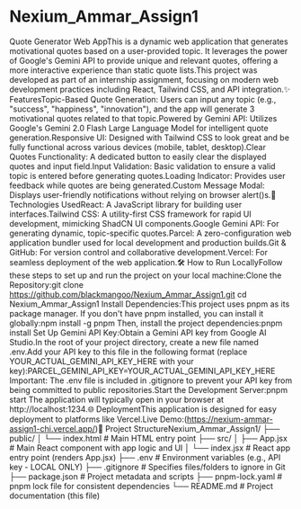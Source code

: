 # Nexium_Ammar_Assign1
Quote Generator Web AppThis is a dynamic web application that generates motivational quotes based on a user-provided topic. It leverages the power of Google's Gemini API to provide unique and relevant quotes, offering a more interactive experience than static quote lists.This project was developed as part of an internship assignment, focusing on modern web development practices including React, Tailwind CSS, and API integration.✨ FeaturesTopic-Based Quote Generation: Users can input any topic (e.g., "success", "happiness", "innovation"), and the app will generate 3 motivational quotes related to that topic.Powered by Gemini API: Utilizes Google's Gemini 2.0 Flash Large Language Model for intelligent quote generation.Responsive UI: Designed with Tailwind CSS to look great and be fully functional across various devices (mobile, tablet, desktop).Clear Quotes Functionality: A dedicated button to easily clear the displayed quotes and input field.Input Validation: Basic validation to ensure a valid topic is entered before generating quotes.Loading Indicator: Provides user feedback while quotes are being generated.Custom Message Modal: Displays user-friendly notifications without relying on browser alert()s.🚀 Technologies UsedReact: A JavaScript library for building user interfaces.Tailwind CSS: A utility-first CSS framework for rapid UI development, mimicking ShadCN UI components.Google Gemini API: For generating dynamic, topic-specific quotes.Parcel: A zero-configuration web application bundler used for local development and production builds.Git & GitHub: For version control and collaborative development.Vercel: For seamless deployment of the web application.🛠️ How to Run LocallyFollow these steps to set up and run the project on your local machine:Clone the Repository:git clone https://github.com/blackmangoo/Nexium_Ammar_Assign1.git
cd Nexium_Ammar_Assign1
Install Dependencies:This project uses pnpm as its package manager. If you don't have pnpm installed, you can install it globally:npm install -g pnpm
Then, install the project dependencies:pnpm install
Set Up Gemini API Key:Obtain a Gemini API key from Google AI Studio.In the root of your project directory, create a new file named .env.Add your API key to this file in the following format (replace YOUR_ACTUAL_GEMINI_API_KEY_HERE with your key):PARCEL_GEMINI_API_KEY=YOUR_ACTUAL_GEMINI_API_KEY_HERE
Important: The .env file is included in .gitignore to prevent your API key from being committed to public repositories.Start the Development Server:pnpm start
The application will typically open in your browser at http://localhost:1234.🌐 DeploymentThis application is designed for easy deployment to platforms like Vercel.Live Demo:(https://nexium-ammar-assign1-chi.vercel.app/)📄 Project StructureNexium_Ammar_Assign1/
├── public/
│   └── index.html         # Main HTML entry point
├── src/
│   ├── App.jsx            # Main React component with app logic and UI
│   └── index.jsx          # React app entry point (renders App.jsx)
├── .env                   # Environment variables (e.g., API key - LOCAL ONLY)
├── .gitignore             # Specifies files/folders to ignore in Git
├── package.json           # Project metadata and scripts
├── pnpm-lock.yaml         # pnpm lock file for consistent dependencies
└── README.md              # Project documentation (this file)
